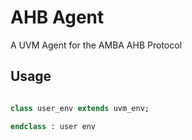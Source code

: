 # AHB Agent

A UVM Agent for the AMBA AHB Protocol

## Usage

```SystemVerilog

class user_env extends uvm_env;

endclass : user env

```
